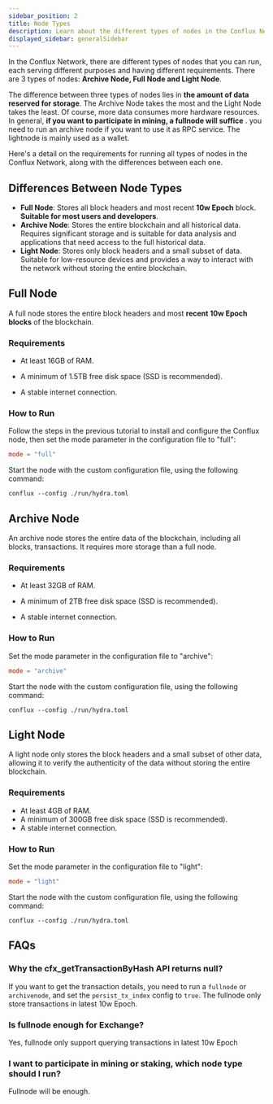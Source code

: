 ```yaml
---
sidebar_position: 2
title: Node Types
description: Learn about the different types of nodes in the Conflux Network.
displayed_sidebar: generalSidebar
---
```


In the Conflux Network, there are different types of nodes that you can run, each serving different purposes and having different requirements. There are 3 types of nodes: **Archive Node, Full Node and Light Node**.

The difference between three types of nodes lies in **the amount of data reserved for storage**. The Archive Node takes the most and the Light Node takes the least. Of course, more data consumes more hardware resources. In general, **if you want to participate in mining, a fullnode will suffice** . you need to run an archive node if you want to use it as RPC service. The lightnode is mainly used as a wallet.

Here's a detail on the requirements for running all types of nodes in the Conflux Network, along with the differences between each one.

## Differences Between Node Types

* **Full Node**: Stores all block headers and most recent **10w Epoch** block. **Suitable for most users and developers**.
* **Archive Node**: Stores the entire blockchain and all historical data. Requires significant storage and is suitable for data analysis and applications that need access to the full historical data.
* **Light Node**: Stores only block headers and a small subset of data. Suitable for low-resource devices and provides a way to interact with the network without storing the entire blockchain.

## Full Node

A full node stores the entire block headers and most **recent 10w Epoch blocks** of the blockchain.

### Requirements

* At least 16GB of RAM.

* A minimum of 1.5TB free disk space (SSD is recommended).

* A stable internet connection.

### How to Run

Follow the steps in the previous tutorial to install and configure the Conflux node, then set the mode parameter in the configuration file to "full":

```toml
mode = "full" 
```

Start the node with the custom configuration file, using the following command:

```shell
conflux --config ./run/hydra.toml 
```

## Archive Node

An archive node stores the entire data of the blockchain, including all blocks, transactions. It requires more storage than a full node.

### Requirements

* At least 32GB of RAM.

* A minimum of 2TB free disk space (SSD is recommended).

* A stable internet connection.

### How to Run

Set the mode parameter in the configuration file to "archive":

```toml
mode = "archive" 
```

Start the node with the custom configuration file, using the following command:

```shell
conflux --config ./run/hydra.toml 
```

## Light Node

A light node only stores the block headers and a small subset of other data, allowing it to verify the authenticity of the data without storing the entire blockchain.

### Requirements

* At least 4GB of RAM.
* A minimum of 300GB free disk space (SSD is recommended).
* A stable internet connection.

### How to Run

Set the mode parameter in the configuration file to "light":

```toml
mode = "light" 
```

Start the node with the custom configuration file, using the following command:

```shell
conflux --config ./run/hydra.toml 
```

## FAQs

### Why the cfx_getTransactionByHash API returns null?

If you want to get the transaction details, you need to run a `fullnode` or `archivenode`, and set the `persist_tx_index` config to `true`. The fullnode only store transactions in latest 10w Epoch.

### Is fullnode enough for Exchange?

Yes, fullnode only support querying transactions in latest 10w Epoch

### I want to participate in mining or staking, which node type should I run?

Fullnode will be enough.
